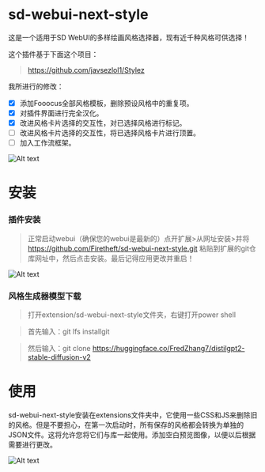 # sd-webui-next-style

这是一个适用于SD WebUI的多样绘画风格选择器，现有近千种风格可供选择！

这个插件基于下面这个项目：

>https://github.com/javsezlol1/Stylez

我所进行的修改：
- [x] 添加Fooocus全部风格模板，删除预设风格中的重复项。
- [x] 对插件界面进行完全汉化。
- [x] 改进风格卡片选择的交互性，对已选择风格进行标记。
- [ ] 改进风格卡片选择的交互性，将已选择风格卡片进行顶置。
- [ ] 加入工作流框架。
<img src="https://bu.dusays.com/2024/03/09/65eb37a3ae677.png" alt="Alt text" title="Optional title">

# 安装 

### 插件安装

>正常启动webui（确保您的webui是最新的）点开扩展>从网址安装>并将 https://github.com/Firetheft/sd-webui-next-style.git 粘贴到扩展的git仓库网址中，然后点击安装。最后记得应用更改并重启！
<img src="https://bu.dusays.com/2024/03/08/65eb0fa98a046.gif" alt="Alt text" title="Optional title">

### 风格生成器模型下载

>打开extension/sd-webui-next-style文件夹，右键打开power shell

>首先输入：git lfs installgit

>然后输入：git clone https://huggingface.co/FredZhang7/distilgpt2-stable-diffusion-v2

# 使用

sd-webui-next-style安装在extensions文件夹中，它使用一些CSS和JS来删除旧的风格。但是不要担心，在第一次启动时，所有保存的风格都会转换为单独的JSON文件。这将允许您将它们与库一起使用。添加空白预览图像，以便以后根据需要进行更改。

<img src="https://bu.dusays.com/2024/03/08/65eb0f527b1e0.gif" alt="Alt text" title="Optional title">

